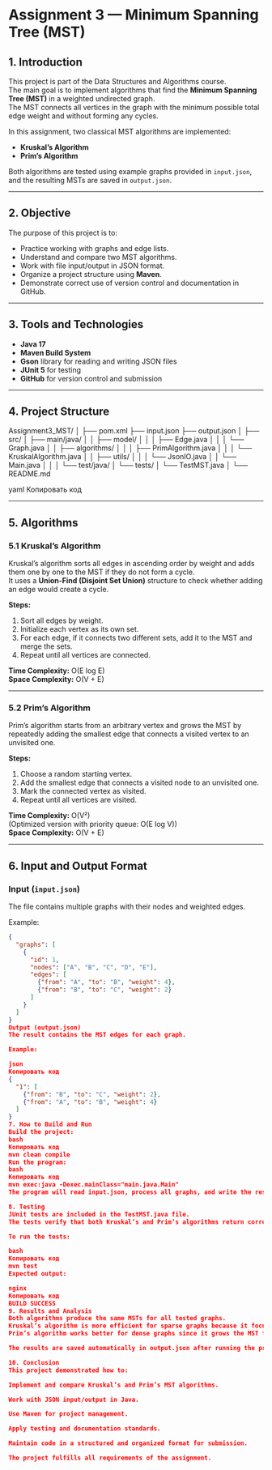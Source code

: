 # Assignment 3 — Minimum Spanning Tree (MST)

## 1. Introduction
This project is part of the Data Structures and Algorithms course.  
The main goal is to implement algorithms that find the **Minimum Spanning Tree (MST)** in a weighted undirected graph.  
The MST connects all vertices in the graph with the minimum possible total edge weight and without forming any cycles.

In this assignment, two classical MST algorithms are implemented:
- **Kruskal’s Algorithm**
- **Prim’s Algorithm**

Both algorithms are tested using example graphs provided in `input.json`, and the resulting MSTs are saved in `output.json`.

---

## 2. Objective
The purpose of this project is to:
- Practice working with graphs and edge lists.
- Understand and compare two MST algorithms.
- Work with file input/output in JSON format.
- Organize a project structure using **Maven**.
- Demonstrate correct use of version control and documentation in GitHub.

---

## 3. Tools and Technologies
- **Java 17**
- **Maven Build System**
- **Gson** library for reading and writing JSON files
- **JUnit 5** for testing
- **GitHub** for version control and submission

---

## 4. Project Structure

Assignment3_MST/
│
├── pom.xml
├── input.json
├── output.json
│
├── src/
│ ├── main/java/
│ │ ├── model/
│ │ │ ├── Edge.java
│ │ │ └── Graph.java
│ │ ├── algorithms/
│ │ │ ├── PrimAlgorithm.java
│ │ │ └── KruskalAlgorithm.java
│ │ ├── utils/
│ │ │ └── JsonIO.java
│ │ └── Main.java
│ │
│ └── test/java/
│ └── tests/
│ └── TestMST.java
│
└── README.md

yaml
Копировать код

---

## 5. Algorithms

### 5.1 Kruskal’s Algorithm
Kruskal’s algorithm sorts all edges in ascending order by weight and adds them one by one to the MST if they do not form a cycle.  
It uses a **Union-Find (Disjoint Set Union)** structure to check whether adding an edge would create a cycle.

**Steps:**
1. Sort all edges by weight.
2. Initialize each vertex as its own set.
3. For each edge, if it connects two different sets, add it to the MST and merge the sets.
4. Repeat until all vertices are connected.

**Time Complexity:** O(E log E)  
**Space Complexity:** O(V + E)

---

### 5.2 Prim’s Algorithm
Prim’s algorithm starts from an arbitrary vertex and grows the MST by repeatedly adding the smallest edge that connects a visited vertex to an unvisited one.

**Steps:**
1. Choose a random starting vertex.
2. Add the smallest edge that connects a visited node to an unvisited one.
3. Mark the connected vertex as visited.
4. Repeat until all vertices are visited.

**Time Complexity:** O(V²)  
(Optimized version with priority queue: O(E log V))  
**Space Complexity:** O(V + E)

---

## 6. Input and Output Format

### Input (`input.json`)
The file contains multiple graphs with their nodes and weighted edges.

Example:
```json
{
  "graphs": [
    {
      "id": 1,
      "nodes": ["A", "B", "C", "D", "E"],
      "edges": [
        {"from": "A", "to": "B", "weight": 4},
        {"from": "B", "to": "C", "weight": 2}
      ]
    }
  ]
}
Output (output.json)
The result contains the MST edges for each graph.

Example:

json
Копировать код
{
  "1": [
    {"from": "B", "to": "C", "weight": 2},
    {"from": "A", "to": "B", "weight": 4}
  ]
}
7. How to Build and Run
Build the project:
bash
Копировать код
mvn clean compile
Run the program:
bash
Копировать код
mvn exec:java -Dexec.mainClass="main.java.Main"
The program will read input.json, process all graphs, and write the results to output.json.

8. Testing
JUnit tests are included in the TestMST.java file.
The tests verify that both Kruskal’s and Prim’s algorithms return correct MSTs for small example graphs.

To run the tests:

bash
Копировать код
mvn test
Expected output:

nginx
Копировать код
BUILD SUCCESS
9. Results and Analysis
Both algorithms produce the same MSTs for all tested graphs.
Kruskal’s algorithm is more efficient for sparse graphs because it focuses on edges.
Prim’s algorithm works better for dense graphs since it grows the MST from a single starting node.

The results are saved automatically in output.json after running the program.

10. Conclusion
This project demonstrated how to:

Implement and compare Kruskal’s and Prim’s MST algorithms.

Work with JSON input/output in Java.

Use Maven for project management.

Apply testing and documentation standards.

Maintain code in a structured and organized format for submission.

The project fulfills all requirements of the assignment.
